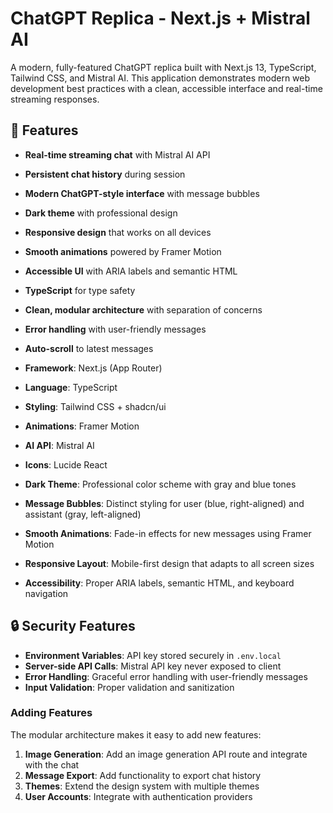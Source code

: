 # ChatGPT Replica - Next.js + Mistral AI

A modern, fully-featured ChatGPT replica built with Next.js 13, TypeScript, Tailwind CSS, and Mistral AI. This application demonstrates modern web development best practices with a clean, accessible interface and real-time streaming responses.

## 🚀 Features

- **Real-time streaming chat** with Mistral AI API
- **Persistent chat history** during session
- **Modern ChatGPT-style interface** with message bubbles
- **Dark theme** with professional design
- **Responsive design** that works on all devices
- **Smooth animations** powered by Framer Motion
- **Accessible UI** with ARIA labels and semantic HTML
- **TypeScript** for type safety
- **Clean, modular architecture** with separation of concerns
- **Error handling** with user-friendly messages
- **Auto-scroll** to latest messages


- **Framework**: Next.js (App Router)
- **Language**: TypeScript
- **Styling**: Tailwind CSS + shadcn/ui
- **Animations**: Framer Motion
- **AI API**: Mistral AI
- **Icons**: Lucide React


- **Dark Theme**: Professional color scheme with gray and blue tones
- **Message Bubbles**: Distinct styling for user (blue, right-aligned) and assistant (gray, left-aligned)
- **Smooth Animations**: Fade-in effects for new messages using Framer Motion
- **Responsive Layout**: Mobile-first design that adapts to all screen sizes
- **Accessibility**: Proper ARIA labels, semantic HTML, and keyboard navigation

## 🔒 Security Features

- **Environment Variables**: API key stored securely in `.env.local`
- **Server-side API Calls**: Mistral API key never exposed to client
- **Error Handling**: Graceful error handling with user-friendly messages
- **Input Validation**: Proper validation and sanitization

### Adding Features

The modular architecture makes it easy to add new features:

1. **Image Generation**: Add an image generation API route and integrate with the chat
2. **Message Export**: Add functionality to export chat history
3. **Themes**: Extend the design system with multiple themes
4. **User Accounts**: Integrate with authentication providers